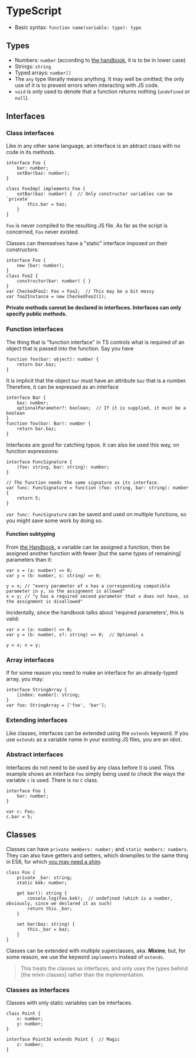 # TypeScript

* Basic syntax: `function name(variable: type): type`

## Types
* Numbers: `number` (according to [the handbook](http://www.typescriptlang.org/Handbook), it is to be in lower case)
* Strings: `string`
* Typed arrays: `number[]`
* The `any` type literally means anything. It may well be omitted; the only use of it is to prevent errors when interacting with JS code.
* `void` is *only* used to denote that a function returns nothing (`undefined` or `null`).

## Interfaces

### Class interfaces

Like in any other sane language, an interface is an abtract class with no code in its methods.

```
interface Foo {
    bar: number;
    setBar(baz: number);
}

class FooImpl implements Foo {
    setBar(baz: number) {  // Only constructor variables can be `private`
        this.bar = baz;
    }
}
```

`Foo` is never compiled to the resulting JS file. As far as the script is concerned, `Foo` never existed.

Classes can themselves have a "static" interface imposed on their constructors:

```
interface Foo {
    new (bar: number);
}
class Foo2 {
    constructor(bar: number) { }
}
var CheckedFoo2: Foo = Foo2;  // This may be a bit messy
var foo2Instance = new CheckedFoo2(1);
```

**Private methods cannot be declared in interfaces. Interfaces can only specify public methods.**

### Function interfaces

The thing that is "function interface" in TS controls what is required of an object that is passed into the function. Say you have

```
function foo(bar: object): number {
    return bar.baz;
}
```

It is implicit that the object `bar` must have an attribute `baz` that is a number. Therefore, it can be expressed as an interface

```
interface Bar {
    baz: number;
    optionalParameter?: boolean;  // If it is supplied, it must be a boolean
}
function foo(bar: Bar): number {
    return bar.baz;
}
```

Interfaces are good for catching typos.
It can also be used this way, on function expressions:
```
interface FuncSignature {
    (foo: string, bar: string): number;
}

// The function needs the same signature as its interface.
var func: FuncSignature = function (foo: string, bar: string): number {
    return 5;
}
```

`var func: FuncSignature` can be saved and used on multiple functions, so you might save some work by doing so.

#### Function subtyping

From [the Handbook](http://www.typescriptlang.org/Handbook#type-compatibility-comparing-two-functions), a variable can be assigned a function, then be assigned another function with fewer [but the same types of remaining] parameters than it:

```
var x = (a: number) => 0;
var y = (b: number, s: string) => 0;

y = x; // "every parameter of x has a corresponding compatible parameter in y, so the assignment is allowed"
x = y; // "y has a required second parameter that x does not have, so the assignment is disallowed"
```

Incidentally, since the handbook talks about 'required parameters', this is valid:

```
var x = (a: number) => 0;
var y = (b: number, s?: string) => 0;  // Optional s

y = x; x = y;
```

### Array interfaces
If for some reason you need to make an interface for an already-typed array, you may:

```
interface StringArray {
    [index: number]: string;
}
var foo: StringArray = ['foo', 'bar'];
```

### Extending interfaces

Like classes, interfaces can be extended using the `extends` keyword.
If you use `extends` as a variable name in your existing JS files, you are an idiot.

### Abstract interfaces
Interfaces do not need to be used by any class before it is used. This example shows an interface `Foo` simply being used to check the ways the variable `c` is used. There is no `C` class.

```
interface Foo {
    bar: number;
}

var c: Foo;
c.bar = 5;
```

## Classes

Classes can have `private members: number;` and `static members: numbers`.
They can also have getters and setters, which downpiles to the same thing in ES6, for which [you may need a shim](http://kangax.github.io/compat-table/es5/#Object.defineProperty).

```
class Foo {
    private _bar: string;
    static kek: number;

    get bar(): string {
        console.log(Foo.kek);  // undefined (which is a number, obviously, since we declared it as such)
        return this._bar;
    }

    set bar(baz: string) {
        this._bar = baz;
    }
}
```

Classes can be extended with multiple superclasses, aka. **Mixins**; but, for some reason, we use the keyword `implements` instead of `extends`.

> This treats the classes as interfaces, and only uses the types behind [the mixin classes] rather than the implementation.

### Classes as interfaces


Classes with only static variables can be interfaces.

```
class Point {
    x: number;
    y: number;
}

interface Point3d extends Point {  // Magic
    z: number;
}
```